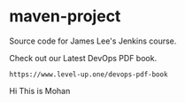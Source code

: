 # maven-project
Source code for James Lee's Jenkins course.

Check out our Latest DevOps PDF book.

    https://www.level-up.one/devops-pdf-book


Hi This is Mohan
